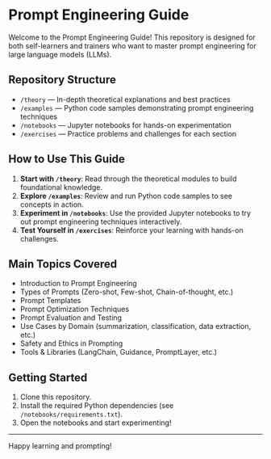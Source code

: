 # Prompt Engineering Guide

Welcome to the Prompt Engineering Guide! This repository is designed for both self-learners and trainers who want to master prompt engineering for large language models (LLMs).

## Repository Structure

- `/theory` — In-depth theoretical explanations and best practices
- `/examples` — Python code samples demonstrating prompt engineering techniques
- `/notebooks` — Jupyter notebooks for hands-on experimentation
- `/exercises` — Practice problems and challenges for each section

## How to Use This Guide

1. **Start with `/theory`**: Read through the theoretical modules to build foundational knowledge.
2. **Explore `/examples`**: Review and run Python code samples to see concepts in action.
3. **Experiment in `/notebooks`**: Use the provided Jupyter notebooks to try out prompt engineering techniques interactively.
4. **Test Yourself in `/exercises`**: Reinforce your learning with hands-on challenges.

## Main Topics Covered

- Introduction to Prompt Engineering
- Types of Prompts (Zero-shot, Few-shot, Chain-of-thought, etc.)
- Prompt Templates
- Prompt Optimization Techniques
- Prompt Evaluation and Testing
- Use Cases by Domain (summarization, classification, data extraction, etc.)
- Safety and Ethics in Prompting
- Tools & Libraries (LangChain, Guidance, PromptLayer, etc.)

## Getting Started

1. Clone this repository.
2. Install the required Python dependencies (see `/notebooks/requirements.txt`).
3. Open the notebooks and start experimenting!

---

Happy learning and prompting!
